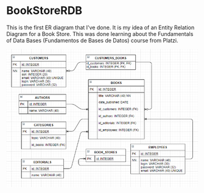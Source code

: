 # BookStoreRDB
This is the first ER diagram that I've done.
It is my idea of an Entity Relation Diagram for a Book Store.
This was done learning about the Fundamentals of Data Bases (Fundamentos de Bases de Datos) course from Platzi.

![BookStoreER](\BookStore.PNG)
